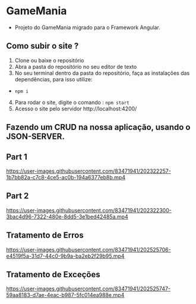 # GameMania

- Projeto do GameMania migrado para o Framework Angular.

## Como subir o site ? 
1. Clone ou baixe o repositório
2. Abra a pasta do repositório no seu editor de texto 
3. No seu terminal dentro da pasta do repositório, faça as instalações das dependências, para isso utilize: 
  - ``` npm i ```
4. Para rodar o site, digite o comando : ``` npm start ```
5. Acesso o site pelo servidor http://localhost:4200/ 

## Fazendo um CRUD na nossa aplicação, usando o JSON-SERVER.

## Part 1
  
https://user-images.githubusercontent.com/83471941/202322257-1b7bb82a-c7c8-4ce5-ac0b-194a6377eb8b.mp4

## Part 2

https://user-images.githubusercontent.com/83471941/202322300-3bac4d96-7322-480e-8dd5-3e1bed42485a.mp4


## Tratamento de Erros

https://user-images.githubusercontent.com/83471941/202525706-e4519f5a-31d7-44c0-9b9a-ba2eb2f29b95.mp4

## Tratamento de Exceções

https://user-images.githubusercontent.com/83471941/202525747-59aa8183-d7ae-4eac-b987-5fc014ea988e.mp4
